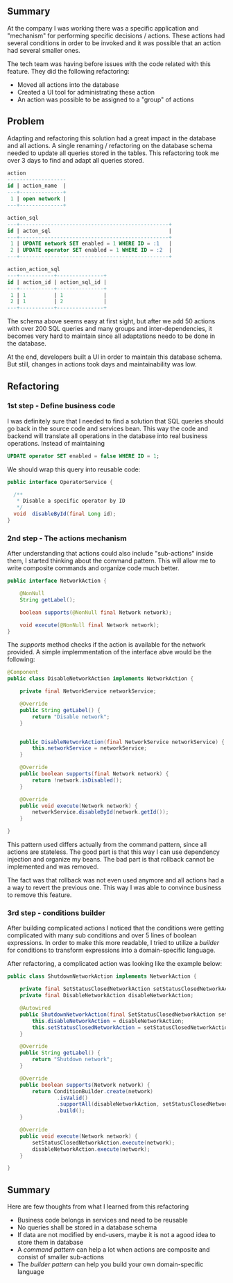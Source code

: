 ## Summary

At the company I was working there was a specific application and "mechanism" for
performing specific decisions / actions. These actions had several conditions in order to
be invoked and it was possible that an action had several smaller ones.

The tech team was having before issues with the code related with this feature. They did the
following refactoring:

* Moved all actions into the database
* Created a UI tool for administrating these action
* An action was possible to be assigned to a "group" of actions

## Problem

Adapting and refactoring this solution had a great impact in the database and
all actions. A single renaming / refactoring on the database schema needed
to update all queries stored in the tables. This refactoring took me over 3 days to find and
adapt all queries stored.


```sql
action
-------------------
id | action_name  |
---+--------------+
 1 | open network |
---+--------------+

action_sql
---+------------------------------------------------+
id | acton_sql                                      |
---+------------------------------------------------+
 1 | UPDATE network SET enabled = 1 WHERE ID = :1   |
 2 | UPDATE operator SET enabled = 1 WHERE ID = :2  |
---+------------------------------------------------+

action_action_sql
---+-----------+---------------+
id | action_id | action_sql_id |
---+-----------+---------------+
 1 | 1         | 1             |
 2 | 1         | 2             |
---+-----------+---------------+
```

The schema above seems easy at first sight, but after we add 50 actions with over 200 SQL queries
and many groups and inter-dependencies, it becomes very hard to maintain since all adaptations needo
to be done in the database.

At the end, developers built a UI in order to maintain this database schema. But still, changes in actions
took days and maintainability was low.

## Refactoring

### 1st step - Define business code

I was definitely sure that I needed to find a solution that SQL queries should go back
in the source code and services bean.  This way the code and backend will translate all
operations in the database into real business operations. Instead of maintaining

```sql
UPDATE operator SET enabled = false WHERE ID = 1;
```

We should wrap this query into reusable code:

```java
public interface OperatorService {

  /**
   * Disable a specific operator by ID
   */
  void  disableById(final Long id);
}
```

### 2nd step - The actions mechanism

After understanding that actions could also include "sub-actions" inside them, I started
thinking about the command pattern. This will allow me to write composite commands
and organize code much better.

```java
public interface NetworkAction {

	@NonNull
	String getLabel();

	boolean supports(@NonNull final Network network);

	void execute(@NonNull final Network network);
}
```

The _supports_ method checks if the action is available for the network provided.
A simple implemmentation of the interface abve would be the following:

```java
@Component
public class DisableNetworkAction implements NetworkAction {

	private final NetworkService networkService;

	@Override
	public String getLabel() {
		return "Disable network";
	}


	public DisableNetworkAction(final NetworkService networkService) {
		this.networkService = networkService;
	}

	@Override
	public boolean supports(final Network network) {
		return !network.isDisabled();
	}

	@Override
	public void execute(Network network) {
		networkService.disableById(network.getId());
	}

}
```

This pattern used differs actually from the command pattern, since all actions
are stateless. The good part is that this way I can use dependency injection
and organize my beans. The bad part is that rollback cannot be implemented and
was removed.

The fact was that rollback was not even used anymore and all actions had a
a way to revert the previous one. This way I was able to convince business to
remove this feature.

### 3rd step - conditions builder

After building complicated actions I noticed that the conditions were getting
complicated with many sub conditions and over 5 lines of boolean expressions.
In order to make this more readable, I tried to utilize a *builder* for
conditions to transform expressions into a domain-specific language.

After refactoring, a complicated action was looking like the example below:

```java
public class ShutdownNetworkAction implements NetworkAction {

	private final SetStatusClosedNetworkAction setStatusClosedNetworkAction;
	private final DisableNetworkAction disableNetworkAction;

	@Autowired
	public ShutdownNetworkAction(final SetStatusClosedNetworkAction setStatusClosedNetworkAction, final DisableNetworkAction disableNetworkAction) {
		this.disableNetworkAction = disableNetworkAction;
		this.setStatusClosedNetworkAction = setStatusClosedNetworkAction;
	}

	@Override
	public String getLabel() {
		return "Shutdown network";
	}

	@Override
	public boolean supports(Network network) {
		return ConditionBuilder.create(network)
				.isValid()
				.supportAll(disableNetworkAction, setStatusClosedNetworkAction)
				.build();
	}

	@Override
	public void execute(Network network) {
		setStatusClosedNetworkAction.execute(network);
		disableNetworkAction.execute(network);
	}

}
```

## Summary

Here are few thoughts from what I learned from this refactoring

* Business code belongs in services and need to be reusable
* No queries shall be stored in a database schema
* If data are not modified by end-users, maybe it is not a agood idea to store
  them in database
* A _command pattern_ can help a lot when actions are composite and consist
  of smaller sub-actions
* The *builder pattern* can help you build your own domain-specific language
